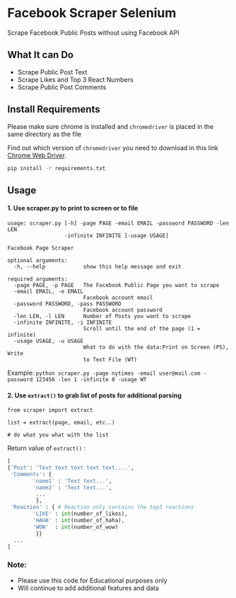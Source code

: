 # Facebook Scraper Selenium

Scrape Facebook Public Posts without using Facebook API 

## What It can Do

- Scrape Public Post Text
- Scrape Likes and Top 3 React Numbers
- Scrape Public Post Comments 

## Install Requirements

Please make sure chrome is installed and ```chromedriver``` is placed in the same directory as the file

Find out which version of ```chromedriver``` you need to download in this link [Chrome Web Driver](http://chromedriver.chromium.org/downloads).
```sh
pip install -r requirements.txt
```

## Usage

#### 1. Use scraper.py to print to screen or to file

```
usage: scraper.py [-h] -page PAGE -email EMAIL -password PASSWORD -len LEN
                  -infinite INFINITE [-usage USAGE]

Facebook Page Scraper

optional arguments:
  -h, --help            show this help message and exit

required arguments:
  -page PAGE, -p PAGE   The Facebook Public Page you want to scrape
  -email EMAIL, -e EMAIL
                        Facebook account email
  -password PASSWORD, -pass PASSWORD
                        Facebook account password
  -len LEN, -l LEN      Number of Posts you want to scrape
  -infinite INFINITE, -i INFINITE
                        Scroll until the end of the page (1 = infinite)
  -usage USAGE, -u USAGE
                        What to do with the data:Print on Screen (PS), Write
                        to Text File (WT)
```

Example: ```python scraper.py -page nytimes -email user@mail.com -password 123456 -len 1 -infinite 0 -usage WT```

#### 2. Use ```extract()``` to grab list of posts for additional parsing

```
from scraper import extract

list = extract(page, email, etc..)

# do what you what with the list 
```

Return value of ```extract()``` :

```python
[
{'Post': 'Text text text text text....',
 'Comments': {
        'name1' : 'Text text...',
        'name2' : 'Text text...',
         ...
         },
 'Reaction' : { # Reaction only contains the top3 reactions
        'LIKE' : int(number_of_likes),
        'HAHA' : int(number_of_haha),
        'WOW'  : int(number_of_wow)
         }}
  ...
]
```

### Note:

- Please use this code for Educational purposes only
- Will continue to add additional features and data

